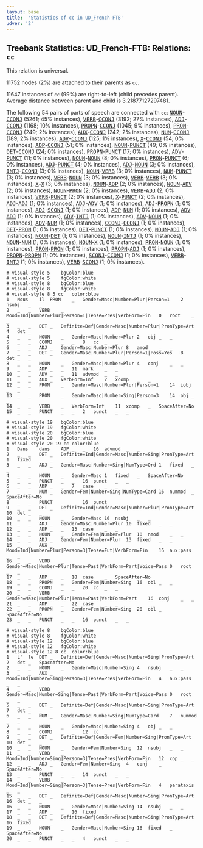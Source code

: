 ```yaml
---
layout: base
title:  'Statistics of cc in UD_French-FTB'
udver: '2'
---
```


## Treebank Statistics: UD_French-FTB: Relations: `cc`

This relation is universal.

11752 nodes (2%) are attached to their parents as `cc`.

11647 instances of `cc` (99%) are right-to-left (child precedes parent).
Average distance between parent and child is 3.21877127297481.

The following 54 pairs of parts of speech are connected with `cc`: <tt><a href="fr_ftb-pos-NOUN.html">NOUN</a></tt>-<tt><a href="fr_ftb-pos-CCONJ.html">CCONJ</a></tt> (5261; 45% instances), <tt><a href="fr_ftb-pos-VERB.html">VERB</a></tt>-<tt><a href="fr_ftb-pos-CCONJ.html">CCONJ</a></tt> (3192; 27% instances), <tt><a href="fr_ftb-pos-ADJ.html">ADJ</a></tt>-<tt><a href="fr_ftb-pos-CCONJ.html">CCONJ</a></tt> (1168; 10% instances), <tt><a href="fr_ftb-pos-PROPN.html">PROPN</a></tt>-<tt><a href="fr_ftb-pos-CCONJ.html">CCONJ</a></tt> (1045; 9% instances), <tt><a href="fr_ftb-pos-PRON.html">PRON</a></tt>-<tt><a href="fr_ftb-pos-CCONJ.html">CCONJ</a></tt> (249; 2% instances), <tt><a href="fr_ftb-pos-AUX.html">AUX</a></tt>-<tt><a href="fr_ftb-pos-CCONJ.html">CCONJ</a></tt> (242; 2% instances), <tt><a href="fr_ftb-pos-NUM.html">NUM</a></tt>-<tt><a href="fr_ftb-pos-CCONJ.html">CCONJ</a></tt> (189; 2% instances), <tt><a href="fr_ftb-pos-ADV.html">ADV</a></tt>-<tt><a href="fr_ftb-pos-CCONJ.html">CCONJ</a></tt> (125; 1% instances), <tt><a href="fr_ftb-pos-X.html">X</a></tt>-<tt><a href="fr_ftb-pos-CCONJ.html">CCONJ</a></tt> (54; 0% instances), <tt><a href="fr_ftb-pos-ADP.html">ADP</a></tt>-<tt><a href="fr_ftb-pos-CCONJ.html">CCONJ</a></tt> (51; 0% instances), <tt><a href="fr_ftb-pos-NOUN.html">NOUN</a></tt>-<tt><a href="fr_ftb-pos-PUNCT.html">PUNCT</a></tt> (49; 0% instances), <tt><a href="fr_ftb-pos-DET.html">DET</a></tt>-<tt><a href="fr_ftb-pos-CCONJ.html">CCONJ</a></tt> (24; 0% instances), <tt><a href="fr_ftb-pos-PROPN.html">PROPN</a></tt>-<tt><a href="fr_ftb-pos-PUNCT.html">PUNCT</a></tt> (17; 0% instances), <tt><a href="fr_ftb-pos-ADV.html">ADV</a></tt>-<tt><a href="fr_ftb-pos-PUNCT.html">PUNCT</a></tt> (11; 0% instances), <tt><a href="fr_ftb-pos-NOUN.html">NOUN</a></tt>-<tt><a href="fr_ftb-pos-NOUN.html">NOUN</a></tt> (8; 0% instances), <tt><a href="fr_ftb-pos-PRON.html">PRON</a></tt>-<tt><a href="fr_ftb-pos-PUNCT.html">PUNCT</a></tt> (6; 0% instances), <tt><a href="fr_ftb-pos-ADJ.html">ADJ</a></tt>-<tt><a href="fr_ftb-pos-PUNCT.html">PUNCT</a></tt> (4; 0% instances), <tt><a href="fr_ftb-pos-ADJ.html">ADJ</a></tt>-<tt><a href="fr_ftb-pos-NOUN.html">NOUN</a></tt> (3; 0% instances), <tt><a href="fr_ftb-pos-INTJ.html">INTJ</a></tt>-<tt><a href="fr_ftb-pos-CCONJ.html">CCONJ</a></tt> (3; 0% instances), <tt><a href="fr_ftb-pos-NOUN.html">NOUN</a></tt>-<tt><a href="fr_ftb-pos-VERB.html">VERB</a></tt> (3; 0% instances), <tt><a href="fr_ftb-pos-NUM.html">NUM</a></tt>-<tt><a href="fr_ftb-pos-PUNCT.html">PUNCT</a></tt> (3; 0% instances), <tt><a href="fr_ftb-pos-VERB.html">VERB</a></tt>-<tt><a href="fr_ftb-pos-NOUN.html">NOUN</a></tt> (3; 0% instances), <tt><a href="fr_ftb-pos-VERB.html">VERB</a></tt>-<tt><a href="fr_ftb-pos-VERB.html">VERB</a></tt> (3; 0% instances), <tt><a href="fr_ftb-pos-X.html">X</a></tt>-<tt><a href="fr_ftb-pos-X.html">X</a></tt> (3; 0% instances), <tt><a href="fr_ftb-pos-NOUN.html">NOUN</a></tt>-<tt><a href="fr_ftb-pos-ADP.html">ADP</a></tt> (2; 0% instances), <tt><a href="fr_ftb-pos-NOUN.html">NOUN</a></tt>-<tt><a href="fr_ftb-pos-ADV.html">ADV</a></tt> (2; 0% instances), <tt><a href="fr_ftb-pos-NOUN.html">NOUN</a></tt>-<tt><a href="fr_ftb-pos-PRON.html">PRON</a></tt> (2; 0% instances), <tt><a href="fr_ftb-pos-VERB.html">VERB</a></tt>-<tt><a href="fr_ftb-pos-ADJ.html">ADJ</a></tt> (2; 0% instances), <tt><a href="fr_ftb-pos-VERB.html">VERB</a></tt>-<tt><a href="fr_ftb-pos-PUNCT.html">PUNCT</a></tt> (2; 0% instances), <tt><a href="fr_ftb-pos-X.html">X</a></tt>-<tt><a href="fr_ftb-pos-PUNCT.html">PUNCT</a></tt> (2; 0% instances), <tt><a href="fr_ftb-pos-ADJ.html">ADJ</a></tt>-<tt><a href="fr_ftb-pos-ADJ.html">ADJ</a></tt> (1; 0% instances), <tt><a href="fr_ftb-pos-ADJ.html">ADJ</a></tt>-<tt><a href="fr_ftb-pos-ADV.html">ADV</a></tt> (1; 0% instances), <tt><a href="fr_ftb-pos-ADJ.html">ADJ</a></tt>-<tt><a href="fr_ftb-pos-PROPN.html">PROPN</a></tt> (1; 0% instances), <tt><a href="fr_ftb-pos-ADJ.html">ADJ</a></tt>-<tt><a href="fr_ftb-pos-SCONJ.html">SCONJ</a></tt> (1; 0% instances), <tt><a href="fr_ftb-pos-ADP.html">ADP</a></tt>-<tt><a href="fr_ftb-pos-NUM.html">NUM</a></tt> (1; 0% instances), <tt><a href="fr_ftb-pos-ADV.html">ADV</a></tt>-<tt><a href="fr_ftb-pos-ADJ.html">ADJ</a></tt> (1; 0% instances), <tt><a href="fr_ftb-pos-ADV.html">ADV</a></tt>-<tt><a href="fr_ftb-pos-INTJ.html">INTJ</a></tt> (1; 0% instances), <tt><a href="fr_ftb-pos-ADV.html">ADV</a></tt>-<tt><a href="fr_ftb-pos-NOUN.html">NOUN</a></tt> (1; 0% instances), <tt><a href="fr_ftb-pos-ADV.html">ADV</a></tt>-<tt><a href="fr_ftb-pos-NUM.html">NUM</a></tt> (1; 0% instances), <tt><a href="fr_ftb-pos-CCONJ.html">CCONJ</a></tt>-<tt><a href="fr_ftb-pos-CCONJ.html">CCONJ</a></tt> (1; 0% instances), <tt><a href="fr_ftb-pos-DET.html">DET</a></tt>-<tt><a href="fr_ftb-pos-PRON.html">PRON</a></tt> (1; 0% instances), <tt><a href="fr_ftb-pos-DET.html">DET</a></tt>-<tt><a href="fr_ftb-pos-PUNCT.html">PUNCT</a></tt> (1; 0% instances), <tt><a href="fr_ftb-pos-NOUN.html">NOUN</a></tt>-<tt><a href="fr_ftb-pos-ADJ.html">ADJ</a></tt> (1; 0% instances), <tt><a href="fr_ftb-pos-NOUN.html">NOUN</a></tt>-<tt><a href="fr_ftb-pos-DET.html">DET</a></tt> (1; 0% instances), <tt><a href="fr_ftb-pos-NOUN.html">NOUN</a></tt>-<tt><a href="fr_ftb-pos-INTJ.html">INTJ</a></tt> (1; 0% instances), <tt><a href="fr_ftb-pos-NOUN.html">NOUN</a></tt>-<tt><a href="fr_ftb-pos-NUM.html">NUM</a></tt> (1; 0% instances), <tt><a href="fr_ftb-pos-NOUN.html">NOUN</a></tt>-<tt><a href="fr_ftb-pos-X.html">X</a></tt> (1; 0% instances), <tt><a href="fr_ftb-pos-PRON.html">PRON</a></tt>-<tt><a href="fr_ftb-pos-NOUN.html">NOUN</a></tt> (1; 0% instances), <tt><a href="fr_ftb-pos-PRON.html">PRON</a></tt>-<tt><a href="fr_ftb-pos-PRON.html">PRON</a></tt> (1; 0% instances), <tt><a href="fr_ftb-pos-PROPN.html">PROPN</a></tt>-<tt><a href="fr_ftb-pos-ADJ.html">ADJ</a></tt> (1; 0% instances), <tt><a href="fr_ftb-pos-PROPN.html">PROPN</a></tt>-<tt><a href="fr_ftb-pos-PROPN.html">PROPN</a></tt> (1; 0% instances), <tt><a href="fr_ftb-pos-SCONJ.html">SCONJ</a></tt>-<tt><a href="fr_ftb-pos-CCONJ.html">CCONJ</a></tt> (1; 0% instances), <tt><a href="fr_ftb-pos-VERB.html">VERB</a></tt>-<tt><a href="fr_ftb-pos-INTJ.html">INTJ</a></tt> (1; 0% instances), <tt><a href="fr_ftb-pos-VERB.html">VERB</a></tt>-<tt><a href="fr_ftb-pos-SCONJ.html">SCONJ</a></tt> (1; 0% instances).


~~~ conllu
# visual-style 5	bgColor:blue
# visual-style 5	fgColor:white
# visual-style 8	bgColor:blue
# visual-style 8	fgColor:white
# visual-style 8 5 cc	color:blue
1	Nous	il	PRON	_	Gender=Masc|Number=Plur|Person=1	2	nsubj	_	_
2	_	_	VERB	_	Mood=Ind|Number=Plur|Person=1|Tense=Pres|VerbForm=Fin	0	root	_	_
3	_	_	DET	_	Definite=Def|Gender=Masc|Number=Plur|PronType=Art	4	det	_	_
4	_	_	NOUN	_	Gender=Masc|Number=Plur	2	obj	_	_
5	_	_	CCONJ	_	_	8	cc	_	_
6	_	_	ADJ	_	Gender=Masc|Number=Plur	8	amod	_	_
7	_	_	DET	_	Gender=Masc|Number=Plur|Person=1|Poss=Yes	8	det	_	_
8	_	_	NOUN	_	Gender=Masc|Number=Plur	4	conj	_	_
9	_	_	ADP	_	_	11	mark	_	_
10	_	_	ADV	_	_	11	advmod	_	_
11	_	_	AUX	_	VerbForm=Inf	2	xcomp	_	_
12	_	_	PRON	_	Gender=Masc|Number=Plur|Person=1	14	iobj	_	_
13	_	_	PRON	_	Gender=Masc|Number=Sing|Person=3	14	obj	_	_
14	_	_	VERB	_	VerbForm=Inf	11	xcomp	_	SpaceAfter=No
15	_	_	PUNCT	_	_	2	punct	_	_

~~~


~~~ conllu
# visual-style 19	bgColor:blue
# visual-style 19	fgColor:white
# visual-style 20	bgColor:blue
# visual-style 20	fgColor:white
# visual-style 20 19 cc	color:blue
1	Dans	dans	ADP	_	_	16	advmod	_	_
2	_	_	DET	_	Definite=Ind|Gender=Masc|Number=Sing|PronType=Art	1	fixed	_	_
3	_	_	ADJ	_	Gender=Masc|Number=Sing|NumType=Ord	1	fixed	_	_
4	_	_	NOUN	_	Gender=Masc	1	fixed	_	SpaceAfter=No
5	_	_	PUNCT	_	_	16	punct	_	_
6	_	_	ADP	_	_	7	case	_	_
7	_	_	NUM	_	Gender=Fem|Number=Sing|NumType=Card	16	nummod	_	SpaceAfter=No
8	_	_	PUNCT	_	_	16	punct	_	_
9	_	_	DET	_	Definite=Ind|Gender=Masc|Number=Plur|PronType=Art	10	det	_	_
10	_	_	NOUN	_	Gender=Masc	16	nsubj	_	_
11	_	_	ADJ	_	Gender=Masc|Number=Plur	10	fixed	_	_
12	_	_	ADP	_	_	13	case	_	_
13	_	_	NOUN	_	Gender=Fem|Number=Plur	10	nmod	_	_
14	_	_	ADJ	_	Gender=Fem|Number=Plur	13	fixed	_	_
15	_	_	AUX	_	Mood=Ind|Number=Plur|Person=3|Tense=Fut|VerbForm=Fin	16	aux:pass	_	_
16	_	_	VERB	_	Gender=Masc|Number=Plur|Tense=Past|VerbForm=Part|Voice=Pass	0	root	_	_
17	_	_	ADP	_	_	18	case	_	SpaceAfter=No
18	_	_	PROPN	_	Gender=Fem|Number=Sing	16	obl	_	_
19	_	_	CCONJ	_	_	20	cc	_	_
20	_	_	VERB	_	Gender=Masc|Number=Plur|Tense=Past|VerbForm=Part	16	conj	_	_
21	_	_	ADP	_	_	22	case	_	_
22	_	_	PROPN	_	Gender=Fem|Number=Sing	20	obl	_	SpaceAfter=No
23	_	_	PUNCT	_	_	16	punct	_	_

~~~


~~~ conllu
# visual-style 8	bgColor:blue
# visual-style 8	fgColor:white
# visual-style 12	bgColor:blue
# visual-style 12	fgColor:white
# visual-style 12 8 cc	color:blue
1	L'	le	DET	_	Definite=Def|Gender=Masc|Number=Sing|PronType=Art	2	det	_	SpaceAfter=No
2	_	_	NOUN	_	Gender=Masc|Number=Sing	4	nsubj	_	_
3	_	_	AUX	_	Mood=Ind|Number=Sing|Person=3|Tense=Pres|VerbForm=Fin	4	aux:pass	_	_
4	_	_	VERB	_	Gender=Masc|Number=Sing|Tense=Past|VerbForm=Part|Voice=Pass	0	root	_	_
5	_	_	DET	_	Definite=Def|Gender=Masc|Number=Sing|PronType=Art	7	det	_	_
6	_	_	NUM	_	Gender=Masc|Number=Sing|NumType=Card	7	nummod	_	_
7	_	_	NOUN	_	Gender=Masc|Number=Sing	4	obj	_	_
8	_	_	CCONJ	_	_	12	cc	_	_
9	_	_	DET	_	Definite=Def|Gender=Fem|Number=Sing|PronType=Art	10	det	_	_
10	_	_	NOUN	_	Gender=Fem|Number=Sing	12	nsubj	_	_
11	_	_	VERB	_	Mood=Ind|Number=Sing|Person=3|Tense=Pres|VerbForm=Fin	12	cop	_	_
12	_	_	ADJ	_	Gender=Fem|Number=Sing	4	conj	_	SpaceAfter=No
13	_	_	PUNCT	_	_	14	punct	_	_
14	_	_	VERB	_	Mood=Ind|Number=Sing|Person=3|Tense=Pres|VerbForm=Fin	4	parataxis	_	_
15	_	_	DET	_	Definite=Def|Gender=Masc|Number=Sing|PronType=Art	16	det	_	_
16	_	_	NOUN	_	Gender=Masc|Number=Sing	14	nsubj	_	_
17	_	_	ADP	_	_	16	fixed	_	_
18	_	_	DET	_	Definite=Def|Gender=Masc|Number=Sing|PronType=Art	16	fixed	_	_
19	_	_	NOUN	_	Gender=Masc|Number=Sing	16	fixed	_	SpaceAfter=No
20	_	_	PUNCT	_	_	4	punct	_	_

~~~


